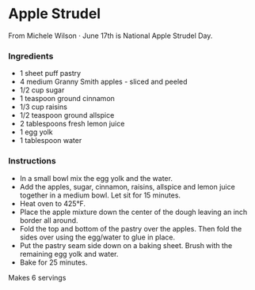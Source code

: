 # Apple Strudel

From Michele Wilson
  ·
June 17th is National Apple Strudel Day. 

### Ingredients

* 1 sheet puff pastry
* 4 medium Granny Smith apples - sliced and peeled 
* 1/2 cup sugar 
* 1 teaspoon ground cinnamon 
* 1/3 cup raisins 
* 1/2 teaspoon ground allspice 
* 2 tablespoons fresh lemon juice 
* 1 egg yolk
* 1 tablespoon water 

### Instructions
* In a small bowl mix the egg yolk and the water. 
* Add the apples, sugar, cinnamon, raisins, allspice and lemon juice together in a medium bowl. Let sit for 15 minutes. 
* Heat oven to 425°F.
* Place the apple mixture down the center of the dough leaving an inch border all around. 
* Fold the top and bottom of the pastry over the apples. Then fold the sides over using the egg/water to glue in place. 
* Put the pastry seam side down on a baking sheet. Brush with the remaining egg yolk and water.
* Bake for 25 minutes.

Makes 6 servings

